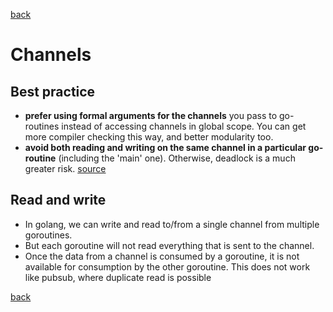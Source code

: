 [back](https://github.com/manitejav/reading-material/blob/main/README.md#doc)

# Channels
## Best practice
- **prefer using formal arguments for the channels** you pass to go-routines instead of accessing channels in global scope. You can get more compiler checking this way, and better modularity too.
- **avoid both reading and writing on the same channel in a particular go-routine** (including the 'main' one). Otherwise, deadlock is a much greater risk.
    [source](https://stackoverflow.com/a/15721380/18201580)

## Read and write
- In golang, we can write and read to/from a single channel from multiple goroutines.
- But each goroutine will not read everything that is sent to the channel.
- Once the data from a channel is consumed by a goroutine, it is not available for consumption by the other goroutine. This does not work like pubsub, where duplicate read is possible

[back](https://github.com/manitejav/reading-material/blob/main/README.md#doc)
